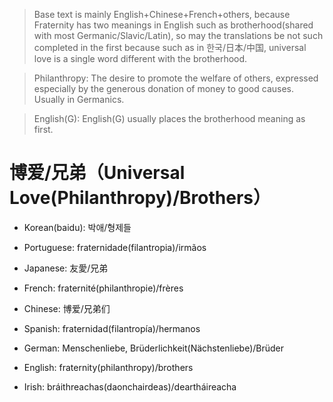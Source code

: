 > Base text is mainly English+Chinese+French+others, because Fraternity has two meanings in English such as brotherhood(shared with most Germanic/Slavic/Latin), so may the translations be not such completed in the first because such as in 한국/日本/中国, universal love is a single word different with the brotherhood.

> Philanthropy: The desire to promote the welfare of others, expressed especially by the generous donation of money to good causes. Usually in Germanics.

> English(G): English(G) usually places the brotherhood meaning as first.

# 博爱/兄弟（Universal Love(Philanthropy)/Brothers）

- Korean(baidu): 박애/형제들

- Portuguese: fraternidade(filantropia)/irmãos

- Japanese: 友愛/兄弟

- French: fraternité(philanthropie)/frères
- Chinese: 博爱/兄弟们
- Spanish: fraternidad(filantropía)/hermanos

- German: Menschenliebe, Brüderlichkeit(Nächstenliebe)/Brüder

- English: fraternity(philanthropy)/brothers
- Irish: bráithreachas(daonchairdeas)/deartháireacha